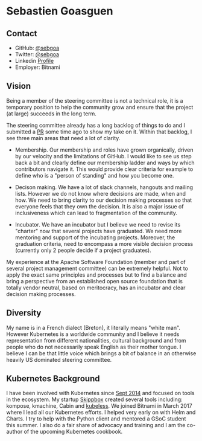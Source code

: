 # Sebastien Goasguen

## Contact

* GitHub: [@sebgoa](https://github.com/sebgoa)
* Twitter: [@sebgoa](https://twitter/sebgoa)
* Linkedin [Profile](https://www.linkedin.com/in/sebastien-goasguen-382b7b21/)
* Employer: Bitnami

## Vision

Being a member of the steering committee is not a technical role, it is a temporary position to help the community grow and ensure that the project (at large) succeeds in the long term.

The steering committee already has a long backlog of things to do and I submitted a [PR](https://github.com/kubernetes/steering/pull/2) some time ago to show my take on it. Within that backlog, I see three main areas that need a lot of clarity.
 
* Membership. Our membership and roles have grown organically, driven by our velocity and the limitations of GitHub. I would like to see us step back a bit and clearly define our membership ladder and ways by which contributors navigate it. This would provide clear criteria for example to define who is a "person of standing" and how you become one.
 
* Decison making. We have a lot of slack channels, hangouts and mailing lists. However we do not know where decisions are made, when and how. We need to bring clarity to our decision making processes so that everyone feels that they own the decision. It is also a major issue of inclusiveness which can lead to fragmentation of the community.

* Incubator. We have an incubator but I believe we need to revise its "charter" now that several projects have graduated. We need more mentoring and support of the incubating projects. Moreover, the graduation criteria, need to encompass a more visible decision process (currently only 2 people decide if a project graduates).

My experience at the Apache Software Foundation (member and part of several project management committee) can be extremely helpful. Not to apply the exact same principles and processes but to find a balance and bring a perspective from an established open source foundation that is totally vendor neutral, based on meritocracy, has an incubator and clear decision making processes.

## Diversity

My name is in a French dialect (Breton), it literally means "white man". However Kubernetes is a worldwide community and I believe it needs representation from different nationalities, cultural background and from people who do not necessarily speak English as their mother tongue. I believe I can be that little voice which brings a bit of balance in an otherwise heavily US dominated steering committee.

## Kubernetes Background

I have been involved with Kubernetes since [Sept 2014](https://github.com/kubernetes/kubernetes/pull/1411) and focused on tools in the ecosystem. My startup [Skippbox](https://github.com/skippbox) created several tools including: kompose, kmachine, Cabin and [kubeless](http://kubeless.io). We joined Bitnami in March 2017 where I lead all our Kubernetes efforts. I helped very early on with Helm and Charts. I try to help with the Python client and mentored a GSoC student this summer. I also do a fair share of advocacy and training and I am the co-author of the upcoming Kubernetes cookbook.
